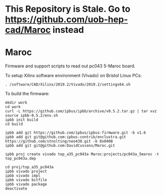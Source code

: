 # This Repository is Stale. Go to https://github.com/uob-hep-cad/Maroc instead

# Maroc
Firmware and support scripts to read out pc043 5-Maroc board.

To setup Xilinx software environment (Vivado) on Bristol Linux PCs:
```
. /software/CAD/Xilinx/2019.2/Vivado/2019.2/settings64.sh
```

To build the firmware:

```
mkdir work
cd work
curl -L https://github.com/ipbus/ipbb/archive/v0.5.2.tar.gz | tar xvz
source ipbb-0.5.2/env.sh 
ipbb init build
cd build

ipbb add git https://github.com/ipbus/ipbus-firmware.git -b v1.6
ipbb add git git@github.com:ipbus-contrib/enclustra.git 
https://github.com/stnolting/neo430.git -b 0x0408
ipbb add git git@github.com:DavidCussans/Maroc.git

ipbb proj create vivado top_a35_pc043a Maroc:projects/pc043a_5maroc -t top_pc043a.dep 

cd proj/top_a35_pc043a
ipbb vivado project
ipbb vivado impl
ipbb vivado bitfile
ipbb vivado package
deactivate
```

